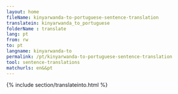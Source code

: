```yaml
---
layout: home
fileName: kinyarwanda-to-portuguese-sentence-translation
translatein: kinyarwanda_to_portuguese
folderName : translate
lang: pt
from: rw
to: pt
langname: kinyarwanda-to
permalink: /pt/kinyarwanda-to-portuguese-sentence-translation
tool: sentence-translations
matchurls: en&&pt
---
```

{% include section/translateinto.html %}
